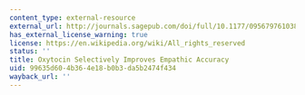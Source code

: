 ```yaml
---
content_type: external-resource
external_url: http://journals.sagepub.com/doi/full/10.1177/0956797610383439
has_external_license_warning: true
license: https://en.wikipedia.org/wiki/All_rights_reserved
status: ''
title: Oxytocin Selectively Improves Empathic Accuracy
uid: 99635d60-4b36-4e18-b0b3-da5b2474f434
wayback_url: ''
---
```

